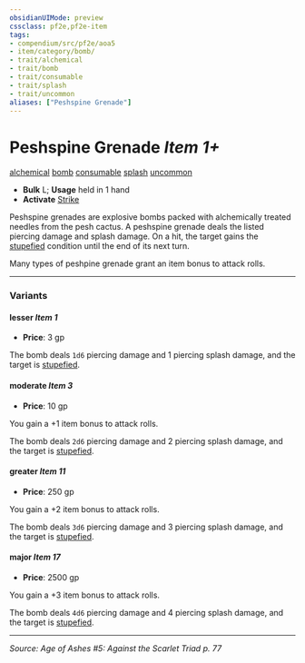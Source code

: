 ```yaml
---
obsidianUIMode: preview
cssclass: pf2e,pf2e-item
tags:
- compendium/src/pf2e/aoa5
- item/category/bomb/
- trait/alchemical
- trait/bomb
- trait/consumable
- trait/splash
- trait/uncommon
aliases: ["Peshspine Grenade"]
---
```

# Peshspine Grenade *Item 1+*  
[alchemical](alchemical.md "Alchemical Item Trait")  [bomb](bomb.md "Bomb Item Trait")  [consumable](consumable.md "Consumable Item Trait")  [splash](splash.md "Splash Weapon Trait")  [uncommon](uncommon.md "Uncommon Rarity Trait")  

- **Bulk** L; **Usage** held in 1 hand
- **Activate** [Strike](strike.md)

Peshspine grenades are explosive bombs packed with alchemically treated needles from the pesh cactus. A peshspine grenade deals the listed piercing damage and splash damage. On a hit, the target gains the [stupefied](conditions.md#Stupefied) condition until the end of its next turn.

Many types of peshpine grenade grant an item bonus to attack rolls.

---

### Variants

#### lesser *Item 1*

- **Price**: 3 gp

The bomb deals `1d6` piercing damage and 1 piercing splash damage, and the target is [stupefied](conditions.md#Stupefied).

#### moderate *Item 3*

- **Price**: 10 gp

You gain a +1 item bonus to attack rolls.

The bomb deals `2d6` piercing damage and 2 piercing splash damage, and the target is [stupefied](conditions.md#Stupefied).

#### greater *Item 11*

- **Price**: 250 gp

You gain a +2 item bonus to attack rolls.

The bomb deals `3d6` piercing damage and 3 piercing splash damage, and the target is [stupefied](conditions.md#Stupefied).

#### major *Item 17*

- **Price**: 2500 gp

You gain a +3 item bonus to attack rolls.

The bomb deals `4d6` piercing damage and 4 piercing splash damage, and the target is [stupefied](conditions.md#Stupefied).

---
*Source: Age of Ashes #5: Against the Scarlet Triad p. 77*